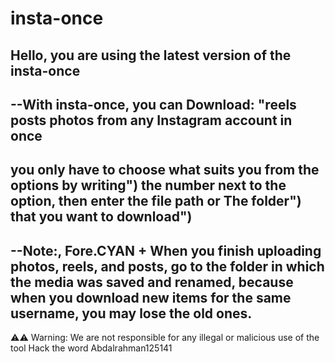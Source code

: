 # insta-once
Hello, you are using the latest version of the insta-once
-----------------------------------------------------------------------------------
--With insta-once, you can Download:
"reels
posts
photos
from any Instagram account in once 
------------------------------------------------------------------------------------
you only have to choose what suits you from the options by writing")
the number next to the option, then enter the file path or The folder")
that you want to download")
------------------------------------------------------------------------------------
--Note:, Fore.CYAN + When you finish uploading photos, reels, and posts, go to the folder in which the media 
was saved and renamed, because when you download new items for the same username, you may lose the old ones.
---------------------------------------------------------------------------------------------------------------
⚠⚠ Warning: We are not responsible for any illegal or malicious use of the tool
Hack the word
Abdalrahman125141      
